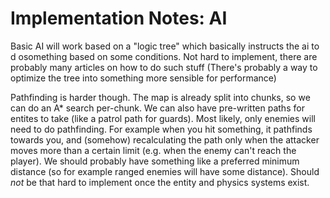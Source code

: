 # Implementation Notes: AI

Basic AI will work based on a "logic tree" which basically instructs the ai to d osomething based on some conditions.
Not hard to implement, there are probably many articles on how to do such stuff (There's probably a way to optimize the
tree into something more sensible for performance)

Pathfinding is harder though. The map is already split into chunks, so we can do an A* search per-chunk. We can also
have pre-written paths for entites to take (like a patrol path for guards). Most likely, only enemies will need to do
pathfinding. For example when you hit something, it pathfinds towards you, and (somehow) recalculating the path only
when the attacker moves more than a certain limit (e.g. when the enemy can't reach the player). We should probably have
something like a preferred minimum distance (so for example ranged enemies will have some distance). Should *not* be
that hard to implement once the entity and physics systems exist.

